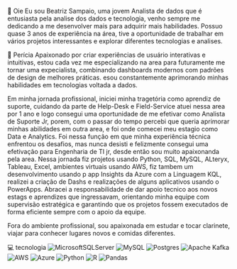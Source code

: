 👋 Oie
Eu sou Beatriz Sampaio, uma jovem Analista de dados que é entusiasta pela analise dos dados e tecnologia, venho sempre me dedicando a me desenvolver mais para adquirir mais habilidades.
Possuo quase 3 anos de experiência na área, tive a oportunidade de trabalhar em vários projetos interessantes e explorar diferentes tecnologias e analises.

🚀 Perícia
Apaixonado por criar experiências de usuário interativas e intuitivas, estou cada vez me especializando na area para futuramente me tornar uma expecialista, combinando dashboards modernos com padrões de design de melhores práticas. esou constantemente aprimorando minhas habilidades em tecnologias voltada a dados. 

Em minha jornada profissional, iniciei minha tragetória como aprendiz de suporte, cuidando da parte de Help-Desk e Field-Service atuei nessa area por 1 ano e logo consegui uma oportunidade de me efetivar como Analista de Suporte Jr, porem, com o passar do tempo percebi que queria aprimorar minhas abilidades em outra area, e foi onde comecei meu estagio como Data e Analytics. Foi nessa função em que minha experiência técnica enfrentou os desafios, mas nunca desisti e felizmente consegui uma efetivação para Engenharia de TI jr, desde então sou muito apaixonanda pela area. Nessa jornada fiz projetos usando Python, SQL, MySQL, ALteryx, Tableau, Excel, ambientes virtuais usando AWS, fiz tambem um desenvolvimento usando p app Insights da Azure com a Linguagem KQL, realizei a criação de Dashs e realizações de alguns aplicativos usando o PowerApps. Abracei a responsabilidade de dar apoio tecnico aos novos estags e aprendizes que ingressavam, orientando minha equipe com supervisão estratégica e garantindo que os projetos fossem executados de forma eficiente sempre com o apoio da equipe.

Fora do ambiente profissional, sou apaixonada em estudar e tocar clarinete, viajar para conhecer lugares novos e comidas diferentes. 

💻 tecnologia
![MicrosoftSQLServer](https://img.shields.io/badge/Microsoft%20SQL%20Server-CC2927?style=for-the-badge&logo=microsoft%20sql%20server&logoColor=white)  ![MySQL](https://img.shields.io/badge/mysql-4479A1.svg?style=for-the-badge&logo=mysql&logoColor=white)  ![Postgres](https://img.shields.io/badge/postgres-%23316192.svg?style=for-the-badge&logo=postgresql&logoColor=white)  ![Apache Kafka](https://img.shields.io/badge/Apache%20Kafka-000?style=for-the-badge&logo=apachekafka)  ![AWS](https://img.shields.io/badge/AWS-%23FF9900.svg?style=for-the-badge&logo=amazon-aws&logoColor=white)  ![Azure](https://img.shields.io/badge/azure-%230072C6.svg?style=for-the-badge&logo=microsoftazure&logoColor=white)  ![Python](https://img.shields.io/badge/python-3670A0?style=for-the-badge&logo=python&logoColor=ffdd54)  	![R](https://img.shields.io/badge/r-%23276DC3.svg?style=for-the-badge&logo=r&logoColor=white)   ![Pandas](https://img.shields.io/badge/pandas-%23150458.svg?style=for-the-badge&logo=pandas&logoColor=white)  
